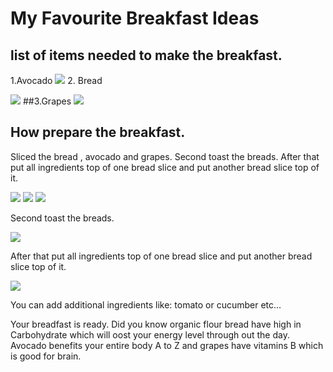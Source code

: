 # My Favourite Breakfast Ideas
## list of items needed to make the breakfast.
1.Avocado
![](http://drjamesrouse.com/wp-content/uploads/2015/03/avocado.jpg)
2. Bread

![](http://www.stopikaifi.gr/images/datafiles/196.jpg)
##3.Grapes
![](http://www.sun-world.com/wp-content/uploads/2015/05/thompson_category.jpg)
## How prepare the breakfast.

Sliced the bread , avocado and grapes.
Second toast the breads.
After that put all ingredients top of one bread slice and put another bread slice top of it.

![](http://pad2.whstatic.com/images/thumb/e/e4/Slice-Bread-Step-3.jpg/aid1901285-728px-Slice-Bread-Step-3.jpg.webp)
![](http://bengusto.com/wp-content/uploads/2014/07/IMG_9407-1024x682.jpg)
![](http://www.scarymommy.com/wp-content/uploads/2014/06/cut-grapes-in-half.png)

Second toast the breads.

![](https://www.ahealthiermichigan.org/wp-content/uploads/2014/09/Transform-toast-into-breakfast.jpg)

After that put all ingredients top of one bread slice and put another bread slice top of it.

![](http://gallery.yopriceville.com/var/resizes/Free-Clipart-Pictures/Fast-Food-PNG-Clipart/Sandwich_PNG_Clipart_Vector_Image.png?m=1434268883)

You can add additional ingredients like: tomato or cucumber etc...



Your breadfast is ready.
Did you know organic flour bread have high in Carbohydrate which will oost your energy level through out the day.
Avocado benefits your entire body A to Z and grapes have vitamins B which is good for brain.
